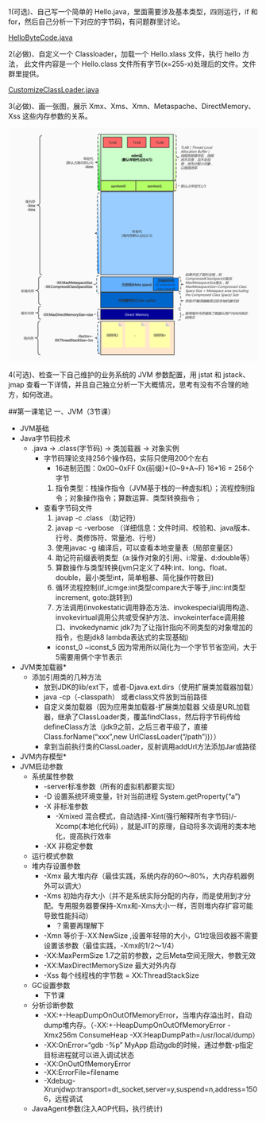 1(可选)、自己写一个简单的 Hello.java，里面需要涉及基本类型，四则运行，if 和
for，然后自己分析一下对应的字节码，有问题群里讨论。

[HelloByteCode.java](src/HelloByteCode.java)

2(必做)、自定义一个 Classloader，加载一个 Hello.xlass 文件，执行 hello 方法， 此文件内容是一个 Hello.class 文件所有字节(x=255-x)处理后的文件。文件群里提供。

[CustomizeClassLoader.java](src/CustomizeClassLoader.java)

3(必做)、画一张图，展示 Xmx、Xms、Xmn、Metaspache、DirectMemory、Xss 这些内存参数的关系。

![](src/jvm内存结构.jpg)

4(可选)、检查一下自己维护的业务系统的 JVM 参数配置，用 jstat 和 jstack、jmap 查看一下详情，并且自己独立分析一下大概情况，思考有没有不合理的地方，如何改进。

##第一课笔记
一、JVM（3节课）
* JVM基础
* Java字节码技术
    *  .java -> .class(字节码) -> 类加载器 -> 对象实例
        * 字节码理论支持256个操作码，实际只使用200个左右 
            * 16进制范围：0x00~0xFF 0x(前缀)+(0~9+A~F) 16*16 = 256个字节
            1. 指令类型：栈操作指令（JVM基于栈的一种虚拟机）；流程控制指令；对象操作指令；算数运算、类型转换指令；
        * 查看字节码文件
            1. javap -c .class （助记符）
            2. javap -c -verbose  （详细信息：文件时间、校验和、java版本、行号、类修饰符、常量池、行号）
            3. 使用javac -g 编译后，可以查看本地变量表（局部变量区）
            4. 助记符前缀表明类型（a:操作对象的引用、i:常量、d:double等）
            5. 算数操作与类型转换(jvm只定义了4种:int、long、float、double，最小类型int，简单粗暴、简化操作符数目)
            6. 循环流程控制(if_icmge:int类型compare大于等于,iinc:int类型increment, goto:跳转到)
            7. 方法调用(invokestatic调用静态方法、invokespecial调用构造、invokevirtual调用公共或受保护方法、invokeinterface调用接口、invokedynamic jdk7为了让指针指向不同类型的对象增加的指令，也是jdk8 lambda表达式的实现基础)
            * iconst_0 ~iconst_5 因为常用所以简化为一个字节节省空间，大于5需要用俩个字节表示
* JVM类加载器*
    * 添加引用类的几种方法
        * 放到JDK的lib/ext下，或者-Djava.ext.dirs（使用扩展类加载器加载）
        * java -cp（-classpath） 或者class文件放到当前路径
        * 自定义类加载器（因为应用类加载器-扩展类加载器 父级是URL加载器，继承了ClassLoader类，覆盖findClass，然后将字节码传给defineClass方法（jdk9之前，之后三者平级了，直接Class.forName(“xxx”,new UrlClassLoader(“/path”))））
        * 拿到当前执行类的ClassLoader，反射调用addUrl方法添加Jar或路径
* JVM内存模型*
* JVM启动参数
    * 系统属性参数
        * -server标准参数（所有的虚拟机都要实现）
        * -D 设置系统环境变量，针对当前进程 System.getProperty(“a”)
        * -X 非标准参数 
            * -Xmixed 混合模式，自动选择-Xint(强行解释所有字节码)/-Xcomp(本地化代码) ，就是JIT的原理，自动将多次调用的类本地化，提高执行效率
        * -XX 非稳定参数
    * 运行模式参数
    * 堆内存设置参数
        * -Xmx 最大堆内存（最佳实践，系统内存的60～80%，大内存机器例外可以调大）
        * -Xms 初始内存大小（并不是系统实际分配的内存，而是使用到才分配。专用服务器要保持-Xmx和-Xms大小一样，否则堆内存扩容可能导致性能抖动）
            * ？需要再理解下
        * -Xmn 等价于-XX:NewSize ,设置年轻带的大小，G1垃圾回收器不需要设置该参数（最佳实践，-Xmx的1/2～1/4）
        * -XX:MaxPermSize 1.7之前的参数，之后Meta空间无限大，参数无效
        * -XX:MaxDirectMemorySize 最大对外内存
        * -Xss 每个线程栈的字节数 = XX:ThreadStackSize
    * GC设置参数
        * 下节课
    * 分析诊断参数
        * -XX:+-HeapDumpOnOutOfMemoryError，当堆内存溢出时，自动dump堆内存。（-XX:+-HeapDumpOnOutOfMemoryError -Xmx256m ConsumeHeap -XX:HeapDumpPath=/usr/local/dump）
        * -XX:OnError=“gdb -%p” MyApp 启动gdb的时候，通过参数-p指定目标进程就可以进入调试状态
        * -XX:OnOutOfMemoryError
        * -XX:ErrorFile=filename
        * -Xdebug-Xrunjdwp:transport=dt_socket,server=y,suspend=n,address=1506，远程调试
    * JavaAgent参数(注入AOP代码，执行统计)


